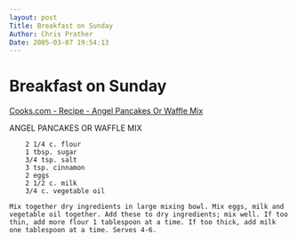 ```yaml
---
layout: post
Title: Breakfast on Sunday  
Author: Chris Prather
Date: 2005-03-07 19:54:13
---
```


# Breakfast on Sunday
<a title="Cooks.com - Recipe - Angel Pancakes Or Waffle Mix" href="http://www.cooks.com/rec/doc/0,185,156182-230206,00.html">Cooks.com - Recipe - Angel Pancakes Or Waffle Mix</a>

  ANGEL PANCAKES OR WAFFLE MIX  			
				
	

        2 1/4 c. flour
        1 tbsp. sugar
        3/4 tsp. salt
        3 tsp. cinnamon
        2 eggs
        2 1/2 c. milk
        3/4 c. vegetable oil

    Mix together dry ingredients in large mixing bowl. Mix eggs, milk and vegetable oil together. Add these to dry ingredients; mix well. If too thin, add more flour 1 tablespoon at a time. If too thick, add milk one tablespoon at a time. Serves 4-6.

